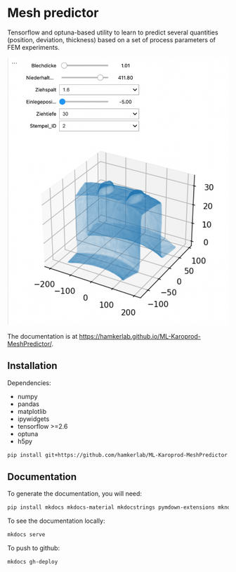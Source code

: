 # Mesh predictor

Tensorflow and optuna-based utility to learn to predict several quantities (position, deviation, thickness) based on a set of process parameters of FEM experiments.

![](docs/sliders.png)

The documentation is at <https://hamkerlab.github.io/ML-Karoprod-MeshPredictor/>. 

## Installation

Dependencies:

* numpy 
* pandas
* matplotlib
* ipywidgets
* tensorflow >=2.6
* optuna
* h5py

```bash
pip install git+https://github.com/hamkerlab/ML-Karoprod-MeshPredictor.git@master
```

## Documentation


To generate the documentation, you will need:

```bash
pip install mkdocs mkdocs-material mkdocstrings pymdown-extensions mknotebooks
```

To see the documentation locally:

```bash
mkdocs serve
```

To push to github:

```bash
mkdocs gh-deploy
```